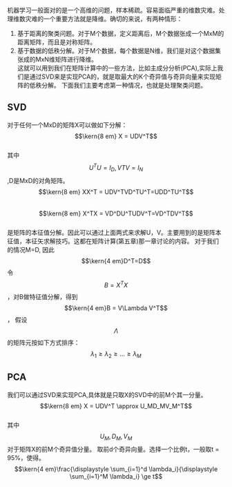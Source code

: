 机器学习一般面对的是一个高维的问题，样本稀疏。容易面临严重的维数灾难。处理维数灾难的一个重要方法就是降维。确切的来说，有两种情形：
1. 基于距离的聚类问题。对于M个数据，定义距离后，M个数据张成一个MxM的距离矩阵，而且是对称矩阵。  
2. 基于数据的低秩分解。对于M个数据，每个数据是N维，我们是对这个数据集张成的MxN维矩阵进行降维。  
这就可以用到我们在矩阵计算中的一些方法，比如主成分分析(PCA),实际上我们是通过SVD来是实现PCA的，就是取最大的K个奇异值与奇异向量来实现矩阵的低秩分解。 
下面我们主要考虑第一种情况，也就是处理聚类问题。    
## SVD
对于任何一个MxD的矩阵X可以做如下分解：  
$$\kern{8 em} X = UDV^T$$  
其中$$U^TU=I_D,VTV=I_N$$,D是MxD的对角矩阵。   
$$\kern{8 em} XX^T = UDV^TVD^TU^T=UDD^TU^T$$  
$$\kern{8 em} X^TX = VD^DU^TUDV^T=VD^TDV^T$$  
是矩阵的本征值分解。因此可以通过上面两式来求解U，V。主要用到的是矩阵本征值，本征矢求解技巧。这都在矩阵计算(第五章)那一章讨论的内容。 
对于我们的情况M=D, 因此  
$$\kern{4 em}D^T=D$$ 
令$$B = X^TX$$，对B做特征值分解，得到  
$$\kern{4 em}B = V\Lambda V^T$$，
假设$$\Lambda$$的矩阵元按如下方式排序：  
$$\lambda_1 \ge \lambda_2 \ge ... \ge \lambda_M$$
## PCA
我们可以通过SVD来实现PCA,具体就是只取X的SVD中的前M个其一分量。  
$$\kern{8 em} X = UDV^T \approx U_MD_MV_M^T$$  
其中$$U_M,D_M,V_M$$对于矩阵X的前M个奇异值分量。 
取前d个奇异向量。选择一个比例t，一般取t = 95%，使得。  
$$\kern{4 em}\frac{\displaystyle \sum_{i=1}^d \lambda_i}{\displaystyle \sum_{i=1}^M \lambda_i} \ge t$$  



